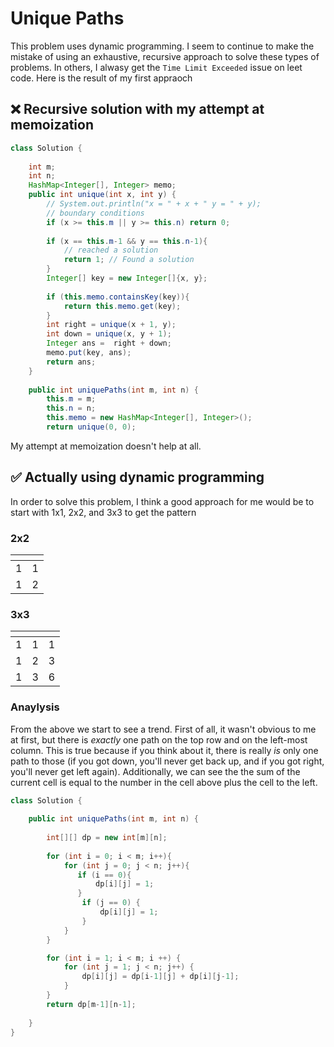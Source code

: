 # Unique Paths
This problem uses dynamic programming. I seem to continue to make the mistake of using an exhaustive, recursive approach to solve these types of problems. 
In others, I alwasy get the `Time Limit Exceeded` issue on leet code. Here is the result of my first appraoch

## ❌ Recursive solution with my attempt at memoization 

```java
class Solution {
    
    int m; 
    int n; 
    HashMap<Integer[], Integer> memo; 
    public int unique(int x, int y) {
        // System.out.println("x = " + x + " y = " + y); 
        // boundary conditions
        if (x >= this.m || y >= this.n) return 0; 
    
        if (x == this.m-1 && y == this.n-1){
            // reached a solution
            return 1; // Found a solution
        }
        Integer[] key = new Integer[]{x, y}; 
        
        if (this.memo.containsKey(key)){
            return this.memo.get(key); 
        }
        int right = unique(x + 1, y); 
        int down = unique(x, y + 1); 
        Integer ans =  right + down;    
        memo.put(key, ans); 
        return ans; 
    }
    
    public int uniquePaths(int m, int n) {
        this.m = m; 
        this.n = n; 
        this.memo = new HashMap<Integer[], Integer>(); 
        return unique(0, 0); 
```

My attempt at memoization doesn't help at all. 

## ✅ Actually using dynamic programming

In order to solve this problem, I think a good approach for me would be to start with 1x1, 2x2, and 3x3 to get the pattern

### 2x2
| <!-- -->    | <!-- -->    |
|-------------|-------------|
| 1         | 1         |
| 1 | 2|

### 3x3
| <!-- --> | <!-- --> | <!-- --> |
|------|------|-----|
| 1 | 1 | 1 |
| 1 | 2 | 3 | 
| 1 | 3 | 6 | 

### Anaylysis
From the above we start to see a trend. First of all, it wasn't obvious to me at first, but there is *exactly* one path on the top row and on the left-most column. This is 
true because if you think about it, there is really *is* only one path to those (if you got down, you'll never get back up, and if you got right, you'll never get left again). 
Additionally, we can see the the sum of the current cell is equal to the number in the cell above plus the cell to the left.

```java
class Solution {
        
    public int uniquePaths(int m, int n) {
        
        int[][] dp = new int[m][n]; 
        
        for (int i = 0; i < m; i++){
            for (int j = 0; j < n; j++){
               if (i == 0){
                   dp[i][j] = 1; 
               } 
                if (j == 0) {
                    dp[i][j] = 1; 
                }
            }
        }

        for (int i = 1; i < m; i ++) {
            for (int j = 1; j < n; j++) {
                dp[i][j] = dp[i-1][j] + dp[i][j-1]; 
            }
        }
        return dp[m-1][n-1];
        
    }
}
```

